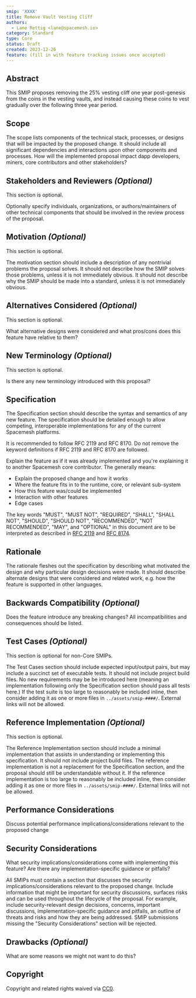 ```yaml
---
smip: 'XXXX'
title: Remove Vault Vesting Cliff
authors:
  - Lane Rettig <lane@spacemesh.io>
category: Standard
type: Core
status: Draft
created: 2023-12-26
feature: (fill in with feature tracking issues once accepted)
---
```


## Abstract

This SMIP proposes removing the 25% vesting cliff one year post-genesis from the coins in the vesting vaults, and instead causing these coins to vest gradually over the following three year period.

## Scope

The scope lists components of the technical stack, processes, or designs that will be impacted by the proposed change. It should include all significant dependencies and interactions upon other components and processes. How will the implemented proposal impact dapp developers, miners, core contributors and other stakeholders?

## Stakeholders and Reviewers *(Optional)*

This section is optional.

Optionally specify individuals, organizations, or authors/maintainers of other technical components that should be involved in the review process of the proposal.

## Motivation *(Optional)*

This section is optional.

The motivation section should include a description of any nontrivial problems the proposal solves. It should not describe how the SMIP solves those problems, unless it is not immediately obvious. It should not describe why the SMIP should be made into a standard, unless it is not immediately obvious.

## Alternatives Considered *(Optional)*

This section is optional.

What alternative designs were considered and what pros/cons does this feature
have relative to them?

## New Terminology *(Optional)*

This section is optional.

Is there any new terminology introduced with this proposal?

## Specification

The Specification section should describe the syntax and semantics of any new feature. The specification should be detailed enough to allow competing, interoperable implementations for any of the current Spacemesh platforms.

It is recommended to follow RFC 2119 and RFC 8170. Do not remove the keyword definitions if RFC 2119 and RFC 8170 are followed.

Explain the feature as if it was already implemented and you're explaining it to another Spacemesh core contributor. The generally means:

- Explain the proposed change and how it works
- Where the feature fits in to the runtime, core, or relevant sub-system
- How this feature was/could be implemented
- Interaction with other features
- Edge cases

The key words "MUST", "MUST NOT", "REQUIRED", "SHALL", "SHALL NOT", "SHOULD",
"SHOULD NOT", "RECOMMENDED", "NOT RECOMMENDED", "MAY", and "OPTIONAL" in this
document are to be interpreted as described in [RFC
2119](https://www.ietf.org/rfc/rfc2119.txt) and [RFC
8174](https://www.ietf.org/rfc/rfc8174.txt).

## Rationale

The rationale fleshes out the specification by describing what motivated the design and why particular design decisions were made. It should describe alternate designs that were considered and related work, e.g. how the feature is supported in other languages.

## Backwards Compatibility *(Optional)*

Does the feature introduce any breaking changes? All incompatibilities and
consequences should be listed.

## Test Cases *(Optional)*

This section is optional for non-Core SMIPs.

The Test Cases section should include expected input/output pairs, but may include a succinct set of executable tests. It should not include project build files. No new requirements may be be introduced here (meaning an implementation following only the Specification section should pass all tests here.)
If the test suite is too large to reasonably be included inline, then consider adding it as one or more files in `../assets/smip-####/`. External links will not be allowed.

## Reference Implementation *(Optional)*

This section is optional.

The Reference Implementation section should include a minimal implementation that assists in understanding or implementing this specification. It should not include project build files. The reference implementation is not a replacement for the Specification section, and the proposal should still be understandable without it.
If the reference implementation is too large to reasonably be included inline, then consider adding it as one or more files in `../assets/smip-####/`. External links will not be allowed.

## Performance Considerations

Discuss potential performance implications/considerations relevant to the proposed change

## Security Considerations

What security implications/considerations come with implementing this feature?
Are there any implementation-specific guidance or pitfalls?

All SMIPs must contain a section that discusses the security implications/considerations relevant to the proposed change. Include information that might be important for security discussions, surfaces risks and can be used throughout the lifecycle of the proposal. For example, include security-relevant design decisions, concerns, important discussions, implementation-specific guidance and pitfalls, an outline of threats and risks and how they are being addressed. SMIP submissions missing the "Security Considerations" section will be rejected.

## Drawbacks *(Optional)*

What are some reasons we might not want to do this?

## Copyright

Copyright and related rights waived via [CC0](../LICENSE.md).
